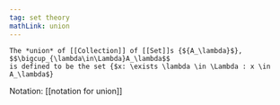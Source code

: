 ```yaml
---
tag: set theory
mathLink: union
---
```

```ad-def
The *union* of [[Collection]] of [[Set]]s {${A_\lambda}$}, 
$$\bigcup_{\lambda\in\Lambda}A_\lambda$$
is defined to be the set {$x: \exists \lambda \in \Lambda : x \in A_\lambda$}
```

Notation: [[notation for union]]
